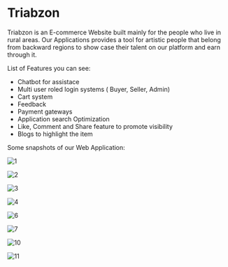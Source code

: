 # Triabzon
Triabzon is an E-commerce Website built mainly for the people who live in rural areas. Our Applications provides a tool for artistic people that belong from backward regions
to show case their talent on our platform and earn through it.

List of Features you can see:
  -  Chatbot for assistace
  -  Multi user roled login systems ( Buyer, Seller, Admin)
  -  Cart system
  -  Feedback 
  -  Payment gateways
  -  Application search Optimization
  -  Like, Comment and Share feature to  promote visibility
  -  Blogs to highlight the item
  
Some snapshots of our Web Application:



![1](https://user-images.githubusercontent.com/57999116/127302680-c08e1f3d-49a7-4739-bedf-3fa8317d09c8.png)

![2](https://user-images.githubusercontent.com/57999116/127302800-e684831d-c889-4828-a2d8-2b7b34a3a7b8.png)

![3](https://user-images.githubusercontent.com/57999116/127302829-af54e42f-bde6-465f-be72-a9d35c5abac0.png)

![4](https://user-images.githubusercontent.com/57999116/127302855-de7beee8-f365-4312-8911-e8dc2e9bd8fc.png)

![6](https://user-images.githubusercontent.com/57999116/127303074-c5641e72-8d60-4d35-846d-3cdb6728e8df.png)

![7](https://user-images.githubusercontent.com/57999116/127302928-07bceecf-79d7-4073-98e3-b87d54e08a74.png)

![10](https://user-images.githubusercontent.com/57999116/127303271-76792c48-97e1-43da-9be4-aff5fb274272.png)

![11](https://user-images.githubusercontent.com/57999116/127303308-24738d45-2aa7-4c6e-ba4c-2431e01ec42c.png)




